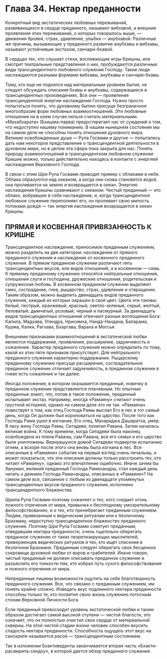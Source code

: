# Глава 34. Нектар преданности

Конкретный вид экстатических любовных переживаний, развивающихся в сердце преданного, называют вибхавой, а внешние проявления этих переживаний, о которых говорилось выше, — движения бровей, страх, удивление, улыбки — анубхавой. Различные же причины, вызывающие у преданного развитие анубхавы и вибхавы, называют устойчивым экстазом, санчари-бхавой.

В сердцах тех, кто слушает стихи, воспевающие игры Кришны, или смотрит театральные представления о них, пробуждаются различные виды трансцендентного любовного служения Господу. Такие люди наслаждаются разными формами вибхавы, анубхавы и санчари-бхавы.

Тому, кто еще не поднялся над материальным уровнем бытия, не следует обсуждать описания бхавы и анубхавы, содержащиеся в трансцендентных произведениях. Все они — проявления трансцендентной энергии наслаждения Господа. Нужно просто попытаться понять, что духовному бытию присуще безграничное многообразие форм любовных взаимоотношений. Эти любовные отношения ни в коем случае нельзя считать материальными. «Махабхарата» (Бхишма-парва) предостерегает нас от суждений о том, что недоступно нашему пониманию. В нашем нынешнем состоянии мы на самом деле не способны понять отношения духовного мира. Великие освобожденные души — Рупа Госвами и другие — попытались дать нам некоторое представление о трансцендентной деятельности в духовном мире, но в целом эта сфера пока закрыта для нас. Понять природу взаимоотношений в трансцендентном любовном служении Кришне можно, только действительно находясь в контакте с энергией наслаждения Верховного Господа.

В связи с этим Шри Рупа Госвами приводит пример с облаками в небе. Облака образуются над океаном, а когда они снова становятся водой, она проливается на землю и возвращается в океан. Энергию наслаждения Кришны сравнивают с океаном. Чистый преданный — это облако, вобравшее в себя наслаждение, и, когда трансцендентное любовное служение переполняет его, он проливает свою милость потоками дождя — так энергия наслаждения возвращается в океан Кришны.

## ПРЯМАЯ И КОСВЕННАЯ ПРИВЯЗАННОСТЬ К КРИШНЕ

Трансцендентное наслаждение, приносимое преданным служением, можно разделить на две категории: наслаждение от прямого преданного служения и наслаждение от косвенного преданного служения. В прямом преданном служении различают пять трансцендентных вкусов, или видов отношений, а в косвенном — семь. К прямому преданному служению относятся нейтральные отношения, отношения слуги и господина, дружеские отношения, родительская и супружеская любовь. В косвенном преданном служении выделяют смех, сострадание, гнев, рыцарство, страх, удивление и отвращение. Таким образом, можно выделить двенадцать видов преданного служения, каждый из которых окрашен в свой цвет. Цвета эти таковы: белый, пестрый, оранжевый, красный, светло-зеленый, серый, желтый, беловатый, дымчатый, розовый, черный и пасмурный. За двенадцать видов трансцендентных отношений отвечают разные воплощения Бога: Капила, Мадхава, Упендра, Нрисимха, Нанда-Нандана, Баларама, Курма, Калки, Рагхава, Бхаргава, Вараха и Матсья.

Внешними признаками взаимоотношений в экстатической любви являются поддержание, проявление, расширение, задумчивость и сожаление. Характер преданного служения можно определить по тому, какой из этих пяти признаков присутствует. Для нейтрального преданного служения характерно поддержание. Рыцарскому преданному служению присуще расширение, сострадательное преданное служение отличает задумчивость, в преданном служении в гневе есть сожаление и так далее.

Иногда положение, в котором оказывается преданный, новичку в преданном служении представляется плачевным. Но опытные преданные знают, что, попав в такое положение, преданный испытывает экстаз. Например, иногда «Рамаяну» считают очень грустной историей, однако на самом деле это не так. «Рамаяна» повествует о том, как отец Господа Рамы выслал Его в лес в тот самый день, когда Он должен был короноваться на царство. После того как Господь Рама ушел в изгнание, Его отец, Махараджа Дашаратха, умер. В лесу жену Господа Рамы, Ситадеви, похитил Равана. Затем началась великая война. К тому времени, когда Ситадеви была наконец освобождена из плена Раваны, сам Равана, вся его семья и его царство были уничтожены. Вернувшуюся домой Ситадеви подвергли испытанию огнем, а вскоре после этого она вновь была изгнана в лес. Все описанные в «Рамаяне» события на первый взгляд очень печальны, и может показаться, что эти описания должны только расстроить тех, кто читает «Рамаяну», однако это впечатление ошибочно. Иначе зачем бы Хануман, великий преданный Господа Рамачандры, стал каждый день читать о деяниях Господа Рамачандры, описанных в «Рамаяне»? На самом деле все, связанное с любым из двенадцати упомянутых трансцендентных вкусов преданного служения, исполнено трансцендентного блаженства.

Шрила Рупа Госвами поэтому сожалеет о тех, кого снедает огонь ложного отречения от мира, привычка к бесплодному умозрительному философствованию, и о тех, кто пренебрегает преданным служением. Людям, привязанным к ведическим ритуалам или к безличному Брахману, недоступно трансцендентное блаженство преданного служения. Поэтому Шри Рупа Госвами советует преданным, отведавшим нектара преданности, очень тщательно оберегать преданное служение от таких теоретизирующих мыслителей, приверженцев ведических ритуалов и тех, кто ищет спасения в безличном Брахмане. Преданным следует оберегать свое бесценное сокровище духовной любви от воров и грабителей. Иначе говоря, чистый преданный не должен описывать преданное служение и разъяснять его тонкости тем, кто избрал путь сухого философствования и ложного отречения от мира.

Непреданные лишены возможности ощутить на себе благотворность преданного служения. Все, что связано с преданным служением, им понять крайне сложно. Изведать вкус подлинного нектара преданности способны только те, кто посвятил свою жизнь служению лотосным стонам Верховной Личности Бога.

Если преданный превосходит уровень экстатической любви и таким образом достигает самой высокой ступени — чистой благости, это означает, что он полностью очистил свое сердце от материальной скверны. На этой чистой стадии жизни человек способен вкусить сладость нектара преданности. Способность ощущать этот вкус на санскрите называется расой — трансцендентным состоянием.

Так в изложении Бхактиведанты заканчивается вторая часть «Бхакти-расамрита-синдху», в которой дается обзор преданного служения.
